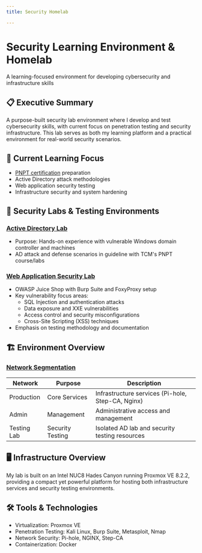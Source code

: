 ```yaml
---
title: Security Homelab

---
```


# Security Learning Environment & Homelab

A learning-focused environment for developing cybersecurity and infrastructure skills

## 📋 Executive Summary

A purpose-built security lab environment where I develop and test cybersecurity skills, with current focus on penetration testing and security infrastructure. This lab serves as both my learning platform and a practical environment for real-world security scenarios.

## 🎯 Current Learning Focus

- [PNPT certification](pnpt.md) preparation
- Active Directory attack methodologies
- Web application security testing
- Infrastructure security and system hardening

## 🔬 Security Labs & Testing Environments

### [Active Directory Lab](../infrastructure/ActiveDirectoryLab.md)

- Purpose: Hands-on experience with vulnerable Windows domain controller and machines
- AD attack and defense scenarios in guideline with TCM's PNPT course/labs

### [Web Application Security Lab](../infrastructure/WebAppLab.md)

- OWASP Juice Shop with Burp Suite and FoxyProxy setup
- Key vulnerability focus areas:
  - SQL Injection and authentication attacks
  - Data exposure and XXE vulnerabilities
  - Access control and security misconfigurations
  - Cross-Site Scripting (XSS) techniques
- Emphasis on testing methodology and documentation

## 🏗️ Environment Overview

### [Network Segmentation](../infrastructure/network.md)

| Network     | Purpose          | Description                                       |
| ----------- | ---------------- | ------------------------------------------------- |
| Production  | Core Services    | Infrastructure services (Pi-hole, Step-CA, Nginx) |
| Admin       | Management       | Administrative access and management              |
| Testing Lab | Security Testing | Isolated AD lab and security testing resources    |

## 🖥️ Infrastructure Overview

My lab is built on an Intel NUC8 Hades Canyon running Proxmox VE 8.2.2, providing a compact yet powerful platform for hosting both infrastructure services and security testing environments.

## 🛠️ Tools & Technologies

- Virtualization: Proxmox VE
- Penetration Testing: Kali Linux, Burp Suite, Metasploit, Nmap
- Network Security: Pi-hole, NGINX, Step-CA
- Containerization: Docker
